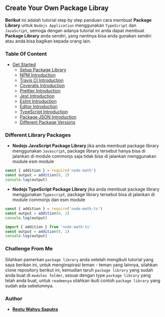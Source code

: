 ## Create Your Own Package Libray

**Berikut** ini adalah tutorial step by step panduan cara membuat **Package Library** untuk `Nodejs Application` menggunakan `TypeScript` dan `JavaScript`, semoga dengan adanya tutorial ini anda dapat membuat **Package Library** anda sendiri, yang nantinya bisa anda gunakan sendiri atau anda bisa bagikan kepada orang lain.

### Table Of Content

- [Get Started](#get-started)
  - [Setup Package Library](https://github.com/restuwahyu13/node-own-package/blob/main/content/Setup_Application.md)
  - [NPM Introduction](https://github.com/restuwahyu13/node-own-package/blob/main/content/NPM_Setup.md)
  - [Travis CI Introduction](https://github.com/restuwahyu13/node-own-package/blob/main/content/CI_Setup.md)
  - [Coveralls Introduction](https://github.com/restuwahyu13/node-own-package/blob/main/content/Coveralls_Setup.md)
  - [Prettier Introduction](https://github.com/restuwahyu13/node-own-package/blob/main/content/Prettier_Setup.md)
  - [Jest Introduction](https://github.com/restuwahyu13/node-own-package/blob/main/content/Jest_Setup.md)
  - [Eslint Introduction](https://github.com/restuwahyu13/node-own-package/blob/main/content/Eslint_Config.md)
  - [Editor Introduction](https://github.com/restuwahyu13/node-own-package/blob/main/content/Editor_Config.md)
  - [TypeScript Introduction](https://github.com/restuwahyu13/node-own-package/blob/main/content/TypeScript_Setup.md)
  - [Package JSON Introduction](https://github.com/restuwahyu13/node-own-package/blob/main/content/Package_Structure.md)
  - [Different Package Versions](https://github.com/restuwahyu13/node-own-package/blob/main/content/DPV.md)

### Different Library Packages

- **Nodejs JavaScript Package Library** jika anda membuat package library menggunakan `Javascript`, package library tersebut hanya bisa di jalankan di module commonjs saja tidak bisa di jalankan menggunakan module esm module

```javascript
const { addition } = require('node-math')
const output = addition(8, 2)
console.log(output)
```

- **Nodejs TypeScript Package Library** jika anda membuat package library menggunakan `Typescript`, package library tersebut bisa di jalankan di module commonjs dan esm module

```typescript
const { addition } = require('node-math-ts')
const output = addition(8, 2)
console.log(output)
```

```typescript
import { addition } from 'node-math-ts'
const output = addition(8, 2)
console.log(output)
```

### Challenge From Me

Silahkan pamerkan `package library` anda setelah mengikuti tutorial yang saya berikan ini, untuk menginspirasi teman - teman yang lainnya, silahkan clone repository berikut ini, kemudian taruh `package library` yang sudah anda buat di `modules folder`, sesuai dengan type `package library` yang telah anda buat, untuk `readmenya` silahkan ikuti contoh `package library` yang sudah ada sebelumnya.

### Author

- **[Restu Wahyu Saputra](https://github.com/restuwahyu13)**
